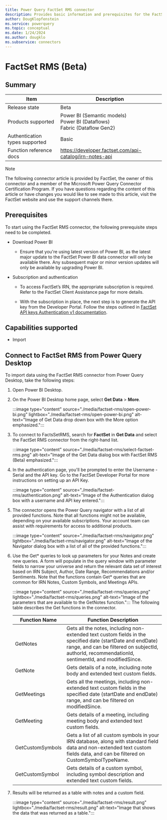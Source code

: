 ```yaml
---
title: Power Query FactSet RMS connector
description: Provides basic information and prerequisites for the FactSet RMS connector, and includes descriptions of the optional input parameters.
author: DougKlopfenstein
ms.service: powerquery
ms.topic: conceptual
ms.date: 1/24/2024
ms.author: dougklo
ms.subservice: connectors
---
```


# FactSet RMS (Beta)

## Summary

| Item | Description |
| ------- | ------------|
|Release state | Beta |
| Products supported | Power BI (Semantic models)<br/>Power BI (Dataflows)<br/>Fabric (Dataflow Gen2) |
| Authentication types supported| Basic |
| Function reference docs | https://developer.factset.com/api-catalog/irn-notes-api|

> [!NOTE]
> The following connector article is provided by FactSet, the owner of this connector and a member of the Microsoft Power Query Connector Certification Program. If you have questions regarding the content of this article or have changes you would like to see made to this article, visit the FactSet website and use the support channels there.

## Prerequisites

To start using the FactSet RMS connector, the following prerequisite steps need to be completed.

* Download Power BI

  * Ensure that you're using latest version of Power BI, as the latest major update to the FactSet Power BI data connector will only be available there. Any subsequent major or minor version updates will only be available by upgrading Power BI.

* Subscription and authentication

  * To access FactSet’s IRN, the appropriate subscription is required. Refer to the FactSet Client Assistance page for more details.

  * With the subscription in place, the next step is to generate the API key from the Developer Portal. Follow the steps outlined in [FactSet API keys Authentication v1 documentation](https://developer.factset.com/authentication).

## Capabilities supported

* Import

## Connect to FactSet RMS from Power Query Desktop

To import data using the FactSet RMS connector from Power Query Desktop, take the following steps:

1. Open Power BI Desktop.

2. On the Power BI Desktop home page, select **Get Data** > **More**.

    :::image type="content" source="./media/factset-rms/open-power-bi.png" lightbox="./media/factset-rms/open-power-bi.png" alt-text="Image of Get Data drop down box with the More option emphasized.":::
3. To connect to FactsSetRMS, search for **FactSet** in **Get Data** and select the FactSet RMS connector from the right-hand list.

   :::image type="content" source="./media/factset-rms/select-factset-rms.png" alt-text="Image of the Get Data dialog box with FactSet RMS (Beta) emphasized.":::

4. In the authentication page, you'll be prompted to enter the Username - Serial and the API key. Go to the FactSet Developer Portal for more instructions on setting up an API Key.

   :::image type="content" source="./media/factset-rms/authentication.png" alt-text="Image of the Authentication dialog box with a username and API key entered.":::

5. The connector opens the Power Query navigator with a list of all provided functions. Note that all functions might not be available, depending on your available subscriptions. Your account team can assist with requirements for access to additional products.

   :::image type="content" source="./media/factset-rms/navigator.png" lightbox="./media/factset-rms/navigator.png" alt-text="Image of the Navigator dialog box with a list of all of the provided functions.":::
6. Use the Get\* queries to look up parameters for your Notes and create new queries. A form will populate in the query window with parameter fields to narrow your universe and return the relevant data set of interest based on IRN Subject, Author, Date Range, Recommendations and/or Sentiments. Note that the functions contain Get\* queries that are common for IRN Notes, Custom Symbols, and Meetings APIs.

   :::image type="content" source="./media/factset-rms/queries.png" lightbox="./media/factset-rms/queries.png" alt-text="Image of the parameters that are available to the GetNotes function.":::
   The following table describes the Get functions in the connector.

   | Function Name | Function Description |
   | --------------- | ----------- |
   | GetNotes | Gets all the notes, including non-extended text custom fields in the specified date (startDate and endDate) range, and can be filtered on subjectId, authorId, recommendationId, sentimentId, and modifiedSince. |
   | GetNote | Gets details of a note, including note body and extended text custom fields. |
   | GetMeetings | Gets all the meetings, including non-extended text custom fields in the specified date (startDate and endDate) range, and can be filtered on modifiedSince. |
   | GetMeeting | Gets details of a meeting, including meeting body and extended text custom fields. |
   | GetCustomSymbols | Gets a list of all custom symbols in your IRN database, along with standard field data and non-extended text custom fields data, and can be filtered on CustomSymbolTypeName. |
   | GetCustomSymbol | Gets details of a custom symbol, including symbol description and extended text custom fields.|

7. Results will be returned as a table with notes and a custom field.

   :::image type="content" source="./media/factset-rms/result.png" lightbox="./media/factset-rms/result.png" alt-text="Image that shows the data that was returned as a table.":::